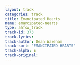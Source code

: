```yaml
---
layout: track
categories: track
title: Emancipated Hearts
name: emancipated-hearts
type: ahfow_track
track-id: 373
track-lyrics: 
track-author: Dean Wareham
track-sort: "EMANCIPATED HEARTS"
track-alpha: E
track-original: 
---
```

